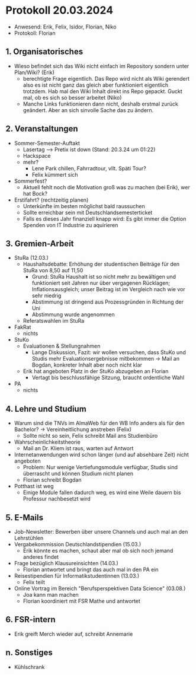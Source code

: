 ---
---

# Protokoll 20.03.2024

* Anwesend: Erik, Felix, Isidor, Florian, Niko 
* Protokoll: Florian


## 1. Organisatorisches
* Wieso befindet sich das Wiki nicht einfach im Repository sondern unter Plan/Wiki? (Erik)
  * berechtigte Frage eigentlich. Das Repo wird nicht als Wiki gerendert also es ist nicht ganz das gleich aber funktioniert eigentlich trotzdem. Hab mal den Wiki Inhalt direkt ins Repo gepackt. Guckt mal, ob es sich so besser arbeitet (Niko)
  * Manche Links funktionieren dann nicht, deshalb erstmal zurück geändert. Aber an sich sinvolle Sache das zu ändern.

## 2. Veranstaltungen
* Sommer-Semester-Auftakt
  * Lasertag --> Pretix ist down (Stand: 20.3.24 um 01:22)
  * Hackspace
  * mehr?
    * Lene Park chillen, Fahrradtour, vllt. Späti Tour?
	* Felix kümmert sich
* Sommerfest?
  * Aktuell fehlt noch die Motivation groß was zu machen (bei Erik), wer hat Bock?
* Erstifahrt? (rechtzeitig planen)
  * Unterkünfte im besten möglichst bald raussuchen
  * Sollte erreichbar sein mit Deutschlandsemesterticket
  * Falls es dieses Jahr finanziell knapp wird: Es gibt immer die Option Spenden von IT Industrie zu aquirieren


## 3. Gremien-Arbeit
* StuRa (12.03.)
  * Haushaltsdebatte: Erhöhung der studentischen Beiträge für den StuRa von 8,50 auf 11,50
    * Grund: StuRa Haushalt ist so nicht mehr zu bewältigen und funktioniert seit Jahren nur über vergagenen Rücklagen; Inflationsausgleich; unser Beitrag ist im Vergleich nach wie vor sehr niedrig
    * Abstimmung ist dringend aus Prozessgründen in Richtung der Uni
    * Abstimmung wurde angenommen
  * Referatswahlen im StuRa
* FakRat
  * nichts
* StuKo
  * Evaluationen & Stellungnahmen
    * Lange Diskussion, Fazit: wir wollen versuchen, dass StuKo und Studis mehr Evaluationsergebnisse mitbekommen -> Mail an Bogdan, konkreter Inhalt aber noch nicht klar
  * Erik hat angeboten Platz in der StuKo abzugeben an Florian
    * Vertagt bis beschlussfähige Sitzung, braucht ordentliche Wahl
* PA
  * nichts

## 4. Lehre und Studium
* Warum sind die TNVs im AlmaWeb für den WB Info anders als für den Bachelor? -> Vereinheitlichung anstreben (Felix)
  * Sollte nicht so sein, Felix schreibt Mail ans Studienbüro
* Wahrscheinlichkeitstheorie
  * Mail an Dr. Kliem ist raus, warten auf Antwort
* Internetanwendungen wird schon länger (und auf absehbare Zeit) nicht angeboten
  * Problem: Nur wenige Vertiefungsmodule verfügbar, Studis sind überrascht und können Studium nicht planen
  * Florian schreibt Bogdan
* Potthast ist weg
  * Einige Module fallen dadurch weg, es wird eine Weile dauern bis Professur nachbesetzt wird

## 5. E-Mails
* Job-Newsletter: Bewerben über unsere Channels und auch mal an den Lehrstühlen
* Vergabekommission Deutschlandstipendien (15.03.)
  * Erik könnte es machen, schaut aber mal ob sich noch jemand anderes findet
* Frage bezüglich Klausureinsichten (14.03.)
  * Florian antwortet und bringt das auch mal in den PA ein
* Reisestipendien für Informatikstudentinnen (13.03.)
  * Felix teilt
* Online Vortrag im Bereich "Berufsperspektiven Data Science" (03.08.)
  * Joa kann man machen
  * Florian koordiniert mit FSR Mathe und antwortet


## 6. FSR-intern
* Erik greift Merch wieder auf, schreibt Annemarie

## n. Sonstiges
* Kühlschrank
